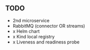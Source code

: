 
## TODO
- 2nd microservice
- RabbitMQ (connector OR streams)
- x Helm chart
- x Kind local registry
- x Liveness and readiness probe
